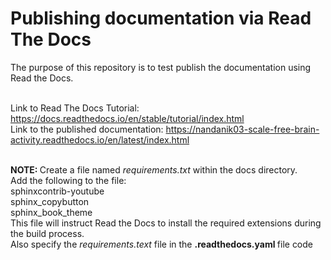 # Publishing documentation via Read The Docs
The purpose of this repository is to test publish the documentation using Read the Docs.

<br> Link to Read The Docs Tutorial: https://docs.readthedocs.io/en/stable/tutorial/index.html  <br> Link to the published documentation: https://nandanik03-scale-free-brain-activity.readthedocs.io/en/latest/index.html

<br> <b> NOTE:
</b> Create a file named <i> requirements.txt </i> within the docs directory.
<br> Add the following to the file:
<br> sphinxcontrib-youtube<br>sphinx_copybutton<br>sphinx_book_theme
<br> This file will instruct Read the Docs to install the required extensions during the build process. 
<br> Also specify the <i> requirements.text </i> file in the <b> .readthedocs.yaml </b> file code
